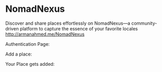 # NomadNexus
Discover and share places effortlessly on NomadNexus—a community-driven platform to capture the essence of your favorite locales
http://armanahmed.me/NomadNexus

Authentication Page: 


Add a place:


Your Place gets added:

